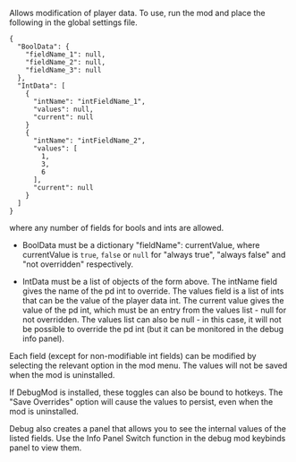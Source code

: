 Allows modification of player data. To use, run the mod and place the following in the global settings file.
```
{
  "BoolData": {
    "fieldName_1": null,
    "fieldName_2": null,
    "fieldName_3": null
  },
  "IntData": [
    {
      "intName": "intFieldName_1",
      "values": null,
      "current": null
    }
    {
      "intName": "intFieldName_2",
      "values": [
        1,
        3,
        6
      ],
      "current": null
    }
  ]
}
```
where any number of fields for bools and ints are allowed. 

* BoolData must be a dictionary "fieldName": currentValue, where currentValue is `true`, `false` or `null` for
"always true", "always false" and "not overridden" respectively.

* IntData must be a list of objects of the form above. The intName field gives the name of the pd int to override. The values field is a list of ints that can
be the value of the player data int. The current value gives the value of the pd int, which must be an entry from the values list - null for not overridden.
The values list can also be null - in this case, it will not be possible to override the pd int (but it can be monitored in the debug info panel).

Each field (except for non-modifiable int fields) can be modified by selecting the relevant option in the mod menu. 
The values will not be saved when the mod is uninstalled.

If DebugMod is installed, these toggles can also be bound to hotkeys. The "Save Overrides" option will cause the values to persist, 
even when the mod is uninstalled. 

Debug also creates a panel that allows you to see the internal values of the listed fields. Use the 
Info Panel Switch function in the debug mod keybinds panel to view them.
